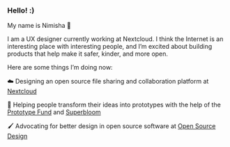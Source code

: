 ### Hello! :)

My name is Nimisha 🌼

I am a UX designer currently working at Nextcloud. I think the Internet is an interesting place with interesting people, and I’m excited about building products that help make it safer, kinder, and more open. 

Here are some things I’m doing now:

☁️ Designing an open source file sharing and collaboration platform at [Nextcloud](https://nextcloud.com/)

🌻 Helping people transform their ideas into prototypes with the help of the [Prototype Fund](https://prototypefund.de/en/) and [Superbloom](https://simplysecure.org/)

🖌️ Advocating for better design in open source software at [Open Source Design](https://opensourcedesign.net/)


